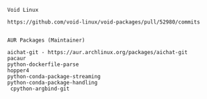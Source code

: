 
    Void Linux
    
    https://github.com/void-linux/void-packages/pull/52980/commits

    
    AUR Packages (Maintainer)
    
    aichat-git - https://aur.archlinux.org/packages/aichat-git
    pacaur
    python-dockerfile-parse
    hopper4
    python-conda-package-streaming
    python-conda-package-handling
     cpython-argbind-git   
    





